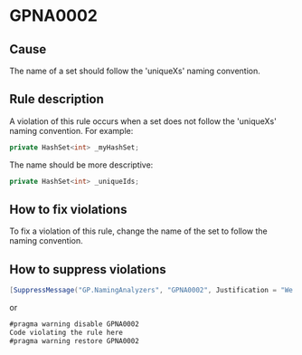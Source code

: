 # GPNA0002 #

## Cause ##
The name of a set should follow the 'uniqueXs' naming convention.

## Rule description ##
A violation of this rule occurs when a set does not follow the 'uniqueXs' naming convention. For example:

```csharp
private HashSet<int> _myHashSet;
```

The name should be more descriptive:

```csharp
private HashSet<int> _uniqueIds;
```

## How to fix violations ##
To fix a violation of this rule, change the name of the set to follow the naming convention.

## How to suppress violations ##

```csharp
[SuppressMessage("GP.NamingAnalyzers", "GPNA0002", Justification = "We should not follow the naming convention in this case.")]
```

or

```csharp
#pragma warning disable GPNA0002
Code violating the rule here
#pragma warning restore GPNA0002
```